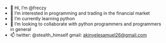 - 👋 Hi, I’m @freczy
- 👀 I’m interested in programming and trading in the financial market
- 🌱 I’m currently learning python
- 💞️ I’m looking to collaborate with python programmers and programmers in general
- 📫 twitter: @stealth_himself gmail: akinyelesamuel26@gmail.com 

<!---
freczy/freczy is a ✨ special ✨ repository because its `README.md` (this file) appears on your GitHub profile.
You can click the Preview link to take a look at your changes.
--->
